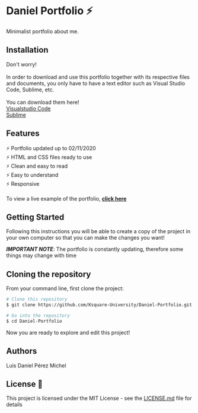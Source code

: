 # Daniel Portfolio ⚡️
Minimalist portfolio about me.

## Installation
Don't worry! <br>
<br>In order to download and use this portfolio together with its respective files and documents, you only have to have a text editor such as Visual Studio Code, Sublime, etc. <br>
<br>You can download them here! <br>
[Visualstudio Code](https://code.visualstudio.com/) <br>
[Sublime](https://www.sublimetext.com/3) <br>


## Features
⚡️ Portfolio updated up to 02/11/2020<br>
⚡️ HTML and CSS files ready to use<br> 
⚡️ Clean and easy to read<br>
⚡️ Easy to understand<br>
⚡️ Responsive<br>
<br>To view a live example of the portfolio, **[click here](https://ksquare-university.github.io/Daniel-Portfolio/index.html)**

## Getting Started 
Following this instructions you will be able to create a copy of the project in your own computer so that you can make the changes you want!<br>

**_IMPORTANT NOTE_**: The portfolio is constantly updating, therefore some things may change with time<br>

## Cloning the repository
From your command line, first clone the project:<br>
```bash
# Clone this repository
$ git clone https://github.com/Ksquare-University/Daniel-Portfolio.git

# Go into the repository
$ cd Daniel-Portfolio
```
Now you are ready to explore and edit this project!

## Authors
Luis Daniel Pérez Michel<br>

## License 📄
This project is licensed under the MIT License - see the [LICENSE.md](LICENSE.md) file for details

